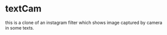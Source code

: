 # textCam
this is a clone of an instagram filter which shows image captured by camera in some texts.
